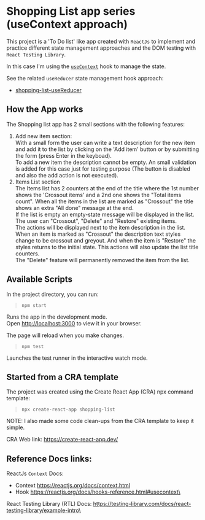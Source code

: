 # Shopping List app series (useContext approach)
This project is a 'To Do list' like app created with `ReactJs` to implement and practice different state management approaches and the DOM testing with `React Testing Library`.

In this case I'm using the [`useContext`](https://reactjs.org/docs/hooks-reference.html#usecontext) hook to manage the state.

See the related `useReducer` state management hook approach:
-  [shopping-list-useReducer](https://github.com/agustinbressan/shopping-list-useReducer)

## How the App works
The Shopping list app has 2 small sections with the following features:
1) Add new item section:\
    With a small form the user can write a text description for the new item and add it to the list by clicking on the 'Add item' button or by submitting the form (press Enter in the keyboad).\
    To add a new item the description cannot be empty. An small validation is added for this case just for testing purpose (The button is disabled and also the add action is not executed).
2) Items List section\
    The Items list has 2 counters at the end of the title where the 1st number shows the 'Crossout items' and a 2nd one shows the "Total items count". When all the items in the list are marked as "Crossout" the title shows an extra "All done" message at the end.\
    If the list is empty an empty-state message will be displayed in the list.\
    The user can "Crossout", "Delete" and "Restore" existing items.\
    The actions will be displayed next to the item description in the list.\
    When an item is marked as "Crossout" the description text styles change to be crossout and greyout. And when the item is "Restore" the styles returns to the initial state. This actions will also update the list title counters.\
    The "Delete" feature will permanently removed the item from the list.

## Available Scripts
In the project directory, you can run:

> `npm start`

Runs the app in the development mode.\
Open [http://localhost:3000](http://localhost:3000) to view it in your browser.

The page will reload when you make changes.

> `npm test`

Launches the test runner in the interactive watch mode.

## Started from a CRA template
The project was created using the Create React App (CRA) npx command template:
> `npx create-react-app shopping-list`

NOTE: I also made some code clean-ups from the CRA template to keep it simple.

CRA Web link: https://create-react-app.dev/

## Reference Docs links:
ReactJs `Context` Docs:
- Context https://reactjs.org/docs/context.html
- Hook https://reactjs.org/docs/hooks-reference.html#usecontext\

React Testing Library (RTL) Docs: https://testing-library.com/docs/react-testing-library/example-intro\
